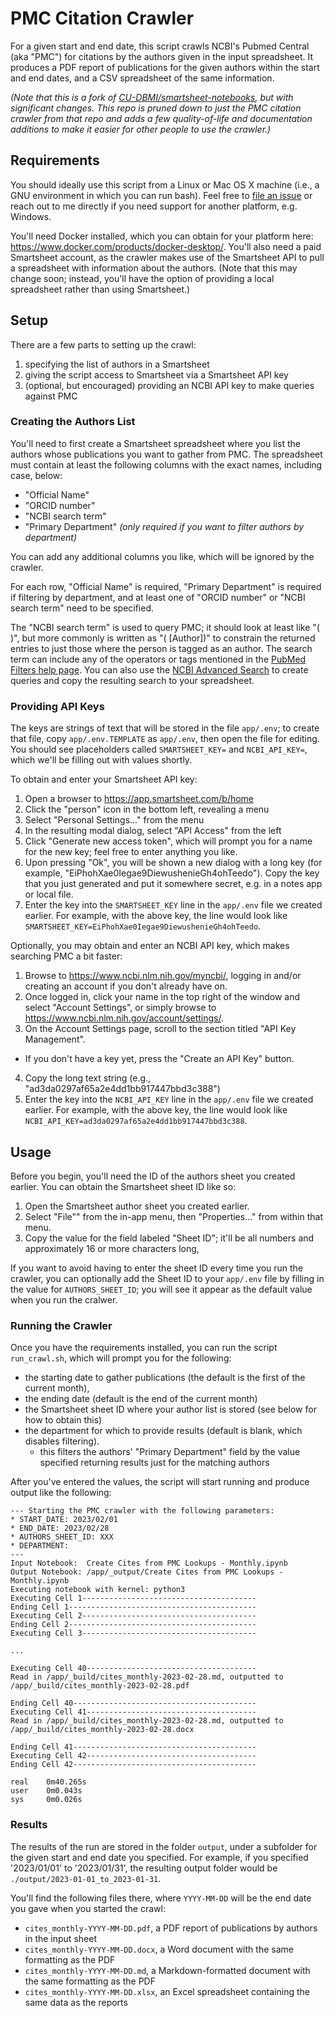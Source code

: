 # PMC Citation Crawler

For a given start and end date, this script crawls NCBI's Pubmed Central (aka
"PMC") for citations by the authors given in the input spreadsheet. It produces
a PDF report of publications for the given authors within the start and end
dates, and a CSV spreadsheet of the same information.

*(Note that this is a fork of
[CU-DBMI/smartsheet-notebooks](https://github.com/CU-DBMI/smartsheet-notebooks),
but with significant changes. This repo is pruned down to just the PMC citation
crawler from that repo and adds a few quality-of-life and documentation
additions to make it easier for other people to use the crawler.)*

## Requirements

You should ideally use this script from a Linux or Mac OS X machine (i.e., a GNU
environment in which you can run bash). Feel free to [file an
issue](https://github.com/CU-DBMI/pmc-crawler/issues) or reach out to me
directly if you need support for another platform, e.g. Windows.

You'll need Docker installed, which you can obtain for your platform here:
https://www.docker.com/products/docker-desktop/. You'll also need a paid
Smartsheet account, as the crawler makes use of the Smartsheet API to pull a
spreadsheet with information about the authors. (Note that this may change soon;
instead, you'll have the option of providing a local spreadsheet rather than
using Smartsheet.)

## Setup

There are a few parts to setting up the crawl:
1. specifying the list of authors in a Smartsheet
2. giving the script access to Smartsheet via a Smartsheet API key
3. (optional, but encouraged) providing an NCBI API key to make queries against
   PMC

### Creating the Authors List

You'll need to first create a Smartsheet spreadsheet where you list the authors
whose publications you want to gather from PMC. The spreadsheet must contain at
least the following columns with the exact names, including case, below:

- "Official Name"
- "ORCID number"
- "NCBI search term"
- "Primary Department" *(only required if you want to filter authors by
  department)*

You can add any additional columns you like, which will be ignored by the
crawler.

For each row, "Official Name" is required, "Primary Department" is required if
filtering by department, and at least one of "ORCID number" or "NCBI search
term" need to be specified.

The "NCBI search term" is used to query PMC; it should look at least like
"(<Surname> <Given Name>)", but more commonly is written as "(<Surname> <Given
Name> [Author])" to constrain the returned entries to just those where the
person is tagged as an author. The search term can include any of the operators
or tags mentioned in the [PubMed Filters help
page](https://pubmed.ncbi.nlm.nih.gov/help/#help-filters). You can also use the
[NCBI Advanced Search](https://pubmed.ncbi.nlm.nih.gov/advanced/) to create
queries and copy the resulting search to your spreadsheet.

### Providing API Keys

The keys are strings of text that will be stored in the file `app/.env`; to
create that file, copy `app/.env.TEMPLATE` as `app/.env`, then open the file for
editing. You should see placeholders called `SMARTSHEET_KEY=` and
`NCBI_API_KEY=`, which we'll be filling out with values shortly.

To obtain and enter your Smartsheet API key:
1. Open a browser to https://app.smartsheet.com/b/home
2. Click the "person" icon in the bottom left, revealing a menu
3. Select "Personal Settings..." from the menu
4. In the resulting modal dialog, select "API Access" from the left
5. Click "Generate new access token", which will prompt you for a name for the
   new key; feel free to enter anything you like.
6. Upon pressing "Ok", you will be shown a new dialog with a long key (for
example, "EiPhohXae0Iegae9DiewushenieGh4ohTeedo"). Copy the key that you just
generated and put it somewhere secret, e.g. in a notes app or local file.
7. Enter the key into the `SMARTSHEET_KEY` line in the `app/.env` file we
created earlier. For example, with the above key, the line would look like
`SMARTSHEET_KEY=EiPhohXae0Iegae9DiewushenieGh4ohTeedo`.

Optionally, you may obtain and enter an NCBI API key, which makes searching PMC
a bit faster:
1. Browse to https://www.ncbi.nlm.nih.gov/myncbi/, logging in and/or creating an
account if you don't already have on.
2. Once logged in, click your name in the top right of the window and select
"Account Settings", or simply browse to
https://www.ncbi.nlm.nih.gov/account/settings/.
3. On the Account Settings page, scroll to the section titled "API Key
   Management".
  - If you don't have a key yet, press the "Create an API Key" button.
4. Copy the long text string (e.g., "ad3da0297af65a2e4dd1bb917447bbd3c388")
5. Enter the key into the `NCBI_API_KEY` line in the `app/.env` file we created
earlier. For example, with the above key, the line would look like
`NCBI_API_KEY=ad3da0297af65a2e4dd1bb917447bbd3c388`.

## Usage

Before you begin, you'll need the ID of the authors sheet you created earlier.
You can obtain the Smartsheet sheet ID like so:
1. Open the Smartsheet author sheet you created earlier.
2. Select "File"" from the in-app menu, then "Properties..." from within that
   menu.
3. Copy the value for the field labeled "Sheet ID"; it'll be all numbers and
   approximately 16 or more characters long,

If you want to avoid having to enter the sheet ID every time you run the
crawler, you can optionally add the Sheet ID to your `app/.env` file by filling
in the value for `AUTHORS_SHEET_ID`; you will see it appear as the default value
when you run the cralwer.

### Running the Crawler

Once you have the requirements installed, you can run the script `run_crawl.sh`,
which will prompt you for the following:

- the starting date to gather publications (the default is the first of the
  current month),
- the ending date (default is the end of the current month)
- the Smartsheet sheet ID where your author list is stored (see below for how to
  obtain this)
- the department for which to provide results (default is blank, which disables
  filtering).
    - this filters the authors' "Primary Department" field by the value
      specified returning results just for the matching authors

After you've entered the values, the script will start running and produce
output like the following:

```
--- Starting the PMC crawler with the following parameters:
* START_DATE: 2023/02/01
* END_DATE: 2023/02/28
* AUTHORS_SHEET_ID: XXX
* DEPARTMENT: 
---
Input Notebook:  Create Cites from PMC Lookups - Monthly.ipynb
Output Notebook: /app/_output/Create Cites from PMC Lookups - Monthly.ipynb
Executing notebook with kernel: python3
Executing Cell 1---------------------------------------
Ending Cell 1------------------------------------------
Executing Cell 2---------------------------------------
Ending Cell 2------------------------------------------
Executing Cell 3---------------------------------------

...

Executing Cell 40--------------------------------------
Read in /app/_build/cites_monthly-2023-02-28.md, outputted to /app/_build/cites_monthly-2023-02-28.pdf

Ending Cell 40-----------------------------------------
Executing Cell 41--------------------------------------
Read in /app/_build/cites_monthly-2023-02-28.md, outputted to /app/_build/cites_monthly-2023-02-28.docx

Ending Cell 41-----------------------------------------
Executing Cell 42--------------------------------------
Ending Cell 42-----------------------------------------

real    0m40.265s
user    0m0.043s
sys     0m0.026s
```

### Results

The results of the run are stored in the folder `output`, under a subfolder for
the given start and end date you specified. For example, if you specified
'2023/01/01' to '2023/01/31', the resulting output folder would be
`./output/2023-01-01_to_2023-01-31`.

You'll find the following files there, where `YYYY-MM-DD` will be the end date
you gave when you started the crawl:
- `cites_monthly-YYYY-MM-DD.pdf`, a PDF report of publications by authors in the
  input sheet
- `cites_monthly-YYYY-MM-DD.docx`, a Word document with the same formatting as
  the PDF
- `cites_monthly-YYYY-MM-DD.md`, a Markdown-formatted document with the same
  formatting as the PDF
- `cites_monthly-YYYY-MM-DD.xlsx`, an Excel spreadsheet containing the same data
  as the reports
